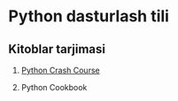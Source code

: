 # Python dasturlash tili

## Kitoblar tarjimasi

1. [Python Crash Course](https://martianvenusian.github.io/python-crash-course/)

2. Python Cookbook
